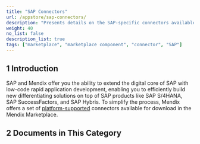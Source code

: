 ```yaml
---
title: "SAP Connectors"
url: /appstore/sap-connectors/
description: "Presents details on the SAP-specific connectors available in the Mendix Marketplace."
weight: 40
no_list: false
description_list: true
tags: ["marketplace", "marketplace component", "connector", "SAP"]
---
```


## 1 Introduction

SAP and Mendix offer you the ability to extend the digital core of SAP with low-code rapid application development, enabling you to efficiently build new differentiating solutions on top of SAP products like SAP S/4HANA, SAP SuccessFactors, and SAP Hybris. To simplify the process, Mendix offers a set of [platform-supported](/appstore/overview/app-store-content-support/#category) connectors available for download in the Mendix Marketplace.

## 2 Documents in This Category
